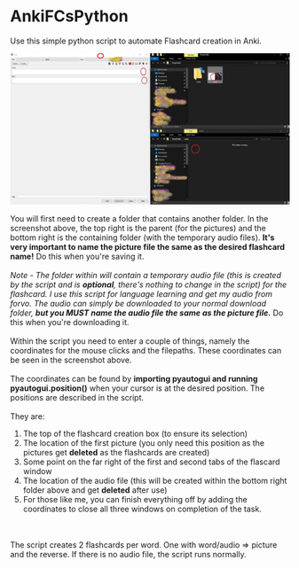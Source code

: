 # AnkiFCsPython
Use this simple python script to automate Flashcard creation in Anki.

![screenshot](./word.jpg?raw=true "Screenshot")

You will first need to create a folder that contains another folder. In the screenshot above, the top right is the parent (for the pictures) and the bottom right is the containing folder (with the temporary audio files). **It's very important to name the picture file the same as the desired flashcard name!** Do this when you're saving it.
</br>
</br>
*Note - The folder within will contain a temporary audio file (this is created by the script and is **optional**, there's nothing to change in the script) for the flashcard. I use this script for language learning and get my audio from forvo. The audio can simply be downloaded to your normal download folder, **but you MUST name the audio file the same as the picture file.*** Do this when you're downloading it.
</br>
</br>
Within the script you need to enter a couple of things, namely the coordinates for the mouse clicks and the filepaths. These coordinates can be seen in the screenshot above.
</br>
</br>
The coordinates can be found by **importing pyautogui and running pyautogui.position()** when your cursor is at the desired position. The positions are described in the script.
</br>
</br>
They are:
1. The top of the flashcard creation box (to ensure its selection)
2. The location of the first picture (you only need this position as the pictures get **deleted** as the flashcards are created)
3. Some point on the far right of the first and second tabs of the flascard window
4. The location of the audio file (this will be created within the bottom right folder above and get **deleted** after use)
5. For those like me, you can finish everything off by adding the coordinates to close all three windows on completion of the task.
</br>
</br>
The script creates 2 flashcards per word. One with word/audio => picture and the reverse. If there is no audio file, the script runs normally.
